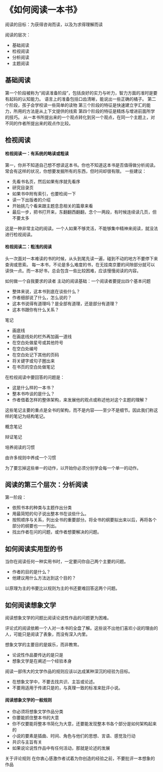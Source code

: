 # 《如何阅读一本书》

阅读的目标：为获得咨询而读，以及为求得理解而读

阅读的层次：

- 基础阅读
- 检视阅读
- 分析阅读
- 主题阅读


## 基础阅读
第一个阶段被称为“阅读准备阶段”，包括良好的实力与听力，智力方面的准时是要有起码的认知能力。
语言上的准备包括口齿清晰，能说出一些正确的橘子。
第二个阶段，孩子会学校读一些简单的读物
第三个阶段的特征是快速建立字汇的能力，所用的方法是从上下文提供的线索
第四个阶段的特征是精炼与增进前面所学的技巧。
从一本书所提出来的一个观点转化到另一个观点，在同一个主题上，对不同的作者所提出来的观点作比较。

## 检视阅读
#### 检视阅读一：有系统的略读或粗读
第一，你并不知道自己想不想读这本书。你也不知道这本书是否值得做分析阅读。
常会有这样的状况，你想要发掘所有的东西，但时间却很有限。
一些建议：

- 先看书名页，然后如果有序就先看序
- 研究目录页
- 如果书中附有索引，也要检阅一下
- 读一下出版者的介绍
- 开始挑几个看来跟主题息息相关的篇章来看
- 最后一步，把书打开来，东翻翻西翻翻，念个一两段，有时候连续读几页，但不要太多

这是一种非常主动的阅读。一个人如果不够灵活，不能够集中精神来阅读，就没法进行检视阅读。

#### 检视阅读二：粗浅的阅读
头一次面对一本难读的书的时候，从头到尾先读一遍，碰到不动的地方不要停下来查询或思索。
每一本书，不论是多么难度的书，在无挂南京要的间隙部分就可以读快一点。而一本好书，总会包含一些比较困难，应该慢慢阅读的内容。

如何做一个自我要求的读者
主动的阅读基础：一个阅读者要提出四个基本问题

- 整体来说，这本书到底在谈些什么？
- 作者细部说了什么，怎么说的？
- 这本书说得有道理吗？是全部有道理，还是部分有道理？
- 这本书跟你有什么关系？

笔记

- 画底线
- 在画底线处的栏外再加画一道线
- 在空白处做星号或其他符号
- 在空白处编号
- 在空白处记下其他的页码
- 将关键字或句子圈出来
- 在书页的空白处做笔记

在检视阅读中要回答的问题是：

- 这是什么样的一本书？
- 整本书咋谈的是什么？
- 作者借着怎样的整体架构，来发展他的观点或称述他对这个主题的理解？

这些笔记主要的重点是全书的架构，而不是内容——至少不是细节。因此我们称这样的笔记为结构笔记。

概念笔记

辩证笔记

培养阅读的习惯

由许多规则中养成一个习惯

为了要忘掉这些单一的动作，以开始你必须分别学会每一个单一的动作。

## 阅读的第三个层次：分析阅读
第一阶段：

- 依照书本的种类与主题作出分类
- 用最简短的句子说出整本书在谈些什么。
- 按照顺序与关系，列出全书的重要部分。将全书的纲要拟出来以后，再将各个部分的纲要也一一列出。
- 找出作者在问的问题，或作者想要解决的问题。


## 如何阅读实用型的书
当你在阅读任何一种实用书时，一定要问你自己两个主要的问题。
- 作者的目的是什么？
- 他建议用什么方法达到这个目的？

以原理为主的书要比以规则为主的书还要难回答这两个问题。
 
 ## 如何阅读想象文学
 阅读想象文学的问题比阅读论说性作品的问题更为困难。

 评论式的阅读依赖一个人对一本书的全盘了解。这些说不出他们喜欢小说的理由的人，可能只是阅读了表象，而没有深入内里。

 想象文学的主要目的是娱乐，而非教育。

 - 论说性作品要传达的是只是
 - 想象文学是在阐述一个经验本身

 阅读一部伟大的文学作品的规则应该以达成某种深沉的经验为目标。

- 在想象文学中，不要去找共识、主旨或论述。
- 不要用适用于传递只是的，与真理一致的标准来批评小说。

#### 阅读想象文学的一般规则

- 你必须将想象文学作品分类
- 你要能抓住整本书的大意
- 你不仅要能将整本书简化为大意，还要能发现整本书各个部分是如何架构起来的
- 小说的要素是插曲、时间、角色与他们的思想、言语、感觉及行动
- 共识与主旨有关
- 如果说论说性作品中有任何活动，那就是论述的发展

关于评论规则
在你衷心感激作者试着为你创造的经验之前，不要批评一本想象的作品


